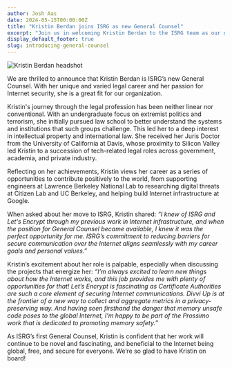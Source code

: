 ```yaml
---
author: Josh Aas
date: 2024-05-15T00:00:00Z
title: "Kristin Berdan joins ISRG as new General Counsel"
excerpt: "Join us in welcoming Kristin Berdan to the ISRG team as our new General Counsel."
display_default_footer: true
slug: introducing-general-counsel
---
```


<div class="card border-0 pic-quote-right">
    <img alt="Kristin Berdan headshot" class="rounded mx-auto img-fluid" src="/images/blog/Kristin-Berdan-headshot.jpeg" />
</div>

We are thrilled to announce that Kristin Berdan is ISRG’s new General Counsel. With her unique and varied legal career and her passion for Internet security, she is a great fit for our organization.

Kristin's journey through the legal profession has been neither linear nor conventional. With an undergraduate focus on extremist politics and terrorism, she initially pursued law school to better understand the systems and institutions that such groups challenge. This led her to a deep interest in intellectual property and international law. She received her Juris Doctor from the University of California at Davis, whose proximity to Silicon Valley led Kristin to a succession of tech-related legal roles across government, academia, and private industry.

Reflecting on her achievements, Kristin views her career as a series of opportunities to contribute positively to the world, from supporting engineers at Lawrence Berkeley National Lab to researching digital threats at Citizen Lab and UC Berkeley, and helping build Internet infrastructure at Google.

When asked about her move to ISRG, Kristin shared: _&ldquo;I knew of ISRG and Let's Encrypt through my previous work in Internet infrastructure, and when the position for General Counsel became available, I knew it was the perfect opportunity for me. ISRG’s commitment to reducing barriers for secure communication over the Internet aligns seamlessly with my career goals and personal values.&rdquo;_

Kristin’s excitement about her role is palpable, especially when discussing the projects that energize her: _&ldquo;I’m always excited to learn new things about how the Internet works, and this job provides me with plenty of opportunities for that! Let’s Encrypt is fascinating as Certificate Authorities are such a core element of securing Internet communications. Divvi Up is at the frontier of a new way to collect and aggregate metrics in a privacy-preserving way. And having seen firsthand the danger that memory unsafe code poses to the global Internet, I’m happy to be part of the Prossimo work that is dedicated to promoting memory safety.&rdquo;_

As ISRG’s first General Counsel, Kristin is confident that her work will continue to be novel and fascinating, and beneficial to the Internet being global, free, and secure for everyone. We’re so glad to have Kristin on board!
